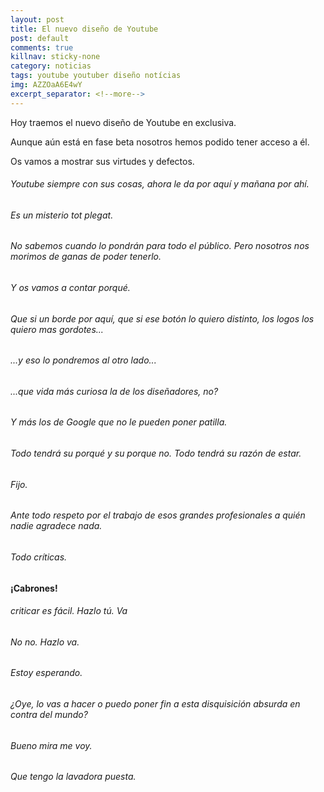 ```yaml
---
layout: post
title: El nuevo diseño de Youtube
post: default
comments: true
killnav: sticky-none
category: noticias
tags: youtube youtuber diseño notícias
img: AZZOaA6E4wY
excerpt_separator: <!--more-->
---
```


Hoy traemos el nuevo diseño de Youtube en exclusiva.

Aunque aún está en fase beta nosotros hemos podido tener acceso a él.

Os vamos a mostrar sus virtudes y defectos.

<!--more-->


###### Youtube siempre con sus cosas, ahora le da por aquí y mañana por ahí.
###### Es un misterio tot plegat.

###### No sabemos cuando lo pondrán para todo el público. Pero nosotros nos morimos de ganas de poder tenerlo.
###### Y os vamos a contar porqué.

###### Que si un borde por aquí, que si ese botón lo quiero distinto, los logos los quiero mas gordotes...
###### ...y eso lo pondremos al otro lado... 
###### ...que vida más curiosa la de los diseñadores, no?
###### Y más los de Google que no le pueden poner patilla.
###### Todo tendrá su porqué y su porque no. Todo tendrá su razón de estar.
###### Fijo.

###### Ante todo respeto por el trabajo de esos grandes profesionales a quién nadie agradece nada.
###### Todo críticas.

#### ¡Cabrones!

###### criticar es fácil. Hazlo tú. Va
###### No no. Hazlo va.

###### Estoy esperando.

###### ¿Oye, lo vas a hacer o puedo poner fin a esta disquisición absurda en contra del mundo?

###### Bueno mira me voy.
###### Que tengo la lavadora puesta.
